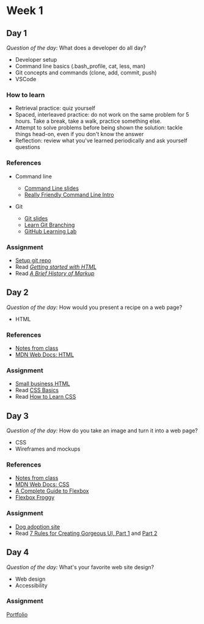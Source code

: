 # Week 1

## Day 1

_Question of the day:_ What does a developer do all day?

- Developer setup
- Command line basics (.bash_profile, cat, less, man)
- Git concepts and commands (clone, add, commit, push)
- VSCode

### How to learn

- Retrieval practice: quiz yourself
- Spaced, interleaved practice: do not work on the same problem for 5 hours. Take a break, take a walk, practice something else.
- Attempt to solve problems before being shown the solution: tackle things head-on, even if you don't know the answer
- Reflection: review what you've learned periodically and ask yourself questions

### References

- Command line

  - [Command Line slides](notes/command-line.md)
  - [Really Friendly Command Line Intro](https://drive.google.com/file/d/1_2LTtR6f5bFCC5wjFZc9ILA7vmru7ShK/view)

- Git
  - [Git slides](notes/git.slides.md)
  - [Learn Git Branching](https://learngitbranching.js.org/)
  - [GitHub Learning Lab](https://lab.github.com/)

### Assignment

- [Setup git repo](https://classroom.github.com/a/EyaZMqtf)
- Read [_Getting started with HTML_](https://developer.mozilla.org/en-US/docs/Learn/HTML/Introduction_to_HTML/Getting_started)
- Read [_A Brief History of Markup_](https://alistapart.com/article/a-brief-history-of-markup)

## Day 2

_Question of the day:_ How would you present a recipe on a web page?

- HTML

### References

- [Notes from class](notes/html.slides.md)
- [MDN Web Docs: HTML](https://developer.mozilla.org/en-US/docs/Web/HTML)

### Assignment

- [Small business HTML](https://classroom.github.com/a/utf9F0pz)
- Read [CSS Basics](https://developer.mozilla.org/en-US/docs/Learn/Getting_started_with_the_web/CSS_basics)
- Read [How to Learn CSS](https://www.smashingmagazine.com/2019/01/how-to-learn-css/)

## Day 3

_Question of the day:_ How do you take an image and turn it into a web page?

- CSS
- Wireframes and mockups

### References

- [Notes from class](notes/css.slides.md)
- [MDN Web Docs: CSS](https://developer.mozilla.org/en-US/docs/Web/CSS)
- [A Complete Guide to Flexbox](https://css-tricks.com/snippets/css/a-guide-to-flexbox/)
- [Flexbox Froggy](https://flexboxfroggy.com/)

### Assignment

- [Dog adoption site](https://classroom.github.com/a/b9qlA3Gz)
- Read [7 Rules for Creating Gorgeous UI, Part 1](https://medium.com/@erikdkennedy/7-rules-for-creating-gorgeous-ui-part-1-559d4e805cda) and [Part 2](https://medium.com/@erikdkennedy/7-rules-for-creating-gorgeous-ui-part-2-430de537ba96)

## Day 4

_Question of the day:_ What's your favorite web site design?

- Web design
- Accessibility

### Assignment

[Portfolio](https://classroom.github.com/a/SAUpVuJC)
